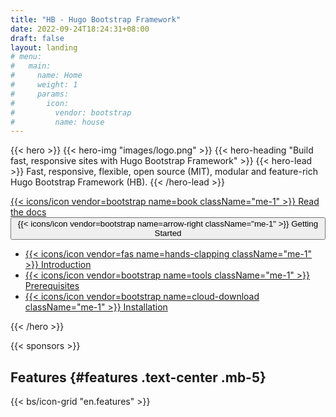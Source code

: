 ```yaml
---
title: "HB - Hugo Bootstrap Framework"
date: 2022-09-24T18:24:31+08:00
draft: false
layout: landing
# menu:
#   main:
#     name: Home
#     weight: 1
#     params:
#       icon:
#         vendor: bootstrap
#         name: house
---
```


{{< hero >}}
{{< hero-img "images/logo.png" >}}
{{< hero-heading "Build fast, responsive sites with Hugo Bootstrap Framework" >}}
{{< hero-lead >}}
Fast, responsive, flexible, open source (MIT), modular and feature-rich Hugo Bootstrap Framework (HB).
{{< /hero-lead >}}

<div class="mt-3 d-flex align-items-center justify-content-center flex-wrap">
  <a class="btn btn-lg btn-primary fw-semibold mb-2 py-3" href="{{< relref path=`docs` lang=`en` >}}">
    {{< icons/icon vendor=bootstrap name=book className="me-1" >}} Read the docs
  </a>
  <div class="btn-group btn-group-lg">
    <button type="button" class="btn btn-success dropdown-toggle fw-semibold mb-2 py-3 ms-3" data-bs-toggle="dropdown" aria-expanded="false">
      {{< icons/icon vendor=bootstrap name=arrow-right className="me-1" >}} Getting Started
    </button>
    <ul class="dropdown-menu">
      <li>
        <a class="dropdown-item" href="{{< relref path=`docs/getting-started/introduction` lang=`en` >}}">
          {{< icons/icon vendor=fas name=hands-clapping className="me-1" >}} Introduction
        </a>
      </li>
      <li>
        <a class="dropdown-item" href="{{< relref path=`docs/getting-started/prerequisites` lang=`en` >}}">
          {{< icons/icon vendor=bootstrap name=tools className="me-1" >}} Prerequisites
        </a>
      </li>
      <li>
        <a class="dropdown-item" href="{{< relref path=`docs/getting-started/installation` lang=`en` >}}">
          {{< icons/icon vendor=bootstrap name=cloud-download className="me-1" >}} Installation
        </a>
      </li>
    </ul>
  </div>
</div>
{{< /hero >}}

{{< sponsors >}}

## Features {#features .text-center .mb-5}

{{< bs/icon-grid "en.features" >}}
